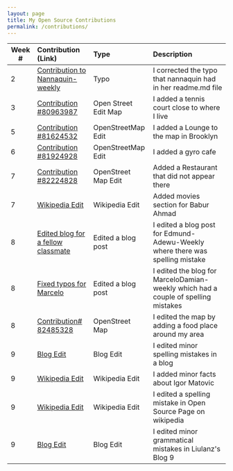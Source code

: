 ```yaml
---
layout: page
title: My Open Source Contributions
permalink: /contributions/
---
```


<!--
The first column, Contribution, must be a hyperlink to the actual contribution,
such as the Wikipedia edit or pull request, etc., with a suitable name.
Type of the contribution should be "Wikipedia edit", "OpenStreet Map feature",
"Project Documentation", "Project Code", "Blog Edit", etc.

The Description should include a brief summary of what you did.

Replace the first row below with your contribution and add new ones below it
following the same syntax.

-->





| Week #       | Contribution (Link)  | Type  | Description |
|---|:---|:---|:---|
|  2   | [Contribution to Nannaquin-weekly](https://github.com/hunter-college-ossd-spr-2020/Nannaquin-weekly/compare/master...umarkhan207322405:patch-1)    | Typo    |   I corrected the typo that nannaquin had in her readme.md file    |
| 3    | [Contribution #80963987](https://www.openstreetmap.org/changeset/80963987#map=17/40.65083/-73.96837)    | Open Street Edit Map  | I added a tennis court close to where I live  |
| 5    |[Contribution #81624532](https://www.openstreetmap.org/edit#map=19/40.64342/-73.96967)     | OpenStreetMap Edit    | I added a Lounge to the map in Brooklyn     |
| 6    | [Contribution #81924928](https://www.openstreetmap.org/changeset/81924928)     |  OpenStreetMap Edit    | I added a gyro cafe     |
| 7	| [Contribution #82224828](https://www.openstreetmap.org/changeset/82224828)	| OpenStreet Map Edit| Added a Restaurant that did not appear there|
| 7	|[Wikipedia Edit](https://en.wikipedia.org/wiki/Babar_Ahmed_(director))|Wikipedia Edit|Added movies section for Babur Ahmad|
| 8	| [Edited blog for a fellow classmate](https://github.com/hunter-college-ossd-spr-2020/Edmund-Adewu-weekly/compare/gh-pages...umarkhan207322405:patch-1)| Edited a blog post | I edited a blog post for Edmund-Adewu-Weekly where there was spelling mistake|
| 8	|[Fixed typos for Marcelo](https://github.com/hunter-college-ossd-spr-2020/MarceloDamian-weekly/compare/gh-pages...umarkhan207322405:patch-1)| Edited a blog post| I edited the blog for MarceloDamian-weekly which had a couple of spelling mistakes|
| 8	| [Contribution# 82485328](https://www.openstreetmap.org/changeset/82485328#map=16/40.6363/-73.9680)|OpenStreet Map |I edited the map by adding a food place around my area |
| 9	|[Blog Edit](https://github.com/hunter-college-ossd-spr-2020/MichelleLucero-weekly/compare/gh-pages...umarkhan207322405:patch-1)| Blog Edit| I edited minor spelling mistakes in a blog|
| 9	|[Wikipedia Edit](https://en.wikipedia.org/w/index.php?title=Igor_Matovi%C4%8D&oldid=947335610)|Wikipedia Edit| I added minor facts about Igor Matovic|
| 9	|[Wikipedia Edit](https://en.wikipedia.org/w/index.php?title=Open_source&oldid=948001785)|Wikipedia Edit| I edited a spelling mistake in Open Source Page on wikipedia|
| 9	|[Blog Edit](https://github.com/hunter-college-ossd-spr-2020/liulanz-weekly/compare/gh-pages...umarkhan207322405:patch-1)| Blog Edit| I edited minor grammatical mistakes in Liulanz's Blog 9|
